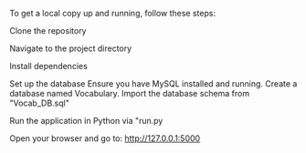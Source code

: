 To get a local copy up and running, follow these steps:

Clone the repository

Navigate to the project directory

Install dependencies

Set up the database
  Ensure you have MySQL installed and running.
  Create a database named Vocabulary.
  Import the database schema from "Vocab_DB.sql"
  
Run the application in Python via "run.py

Open your browser and go to: http://127.0.0.1:5000
